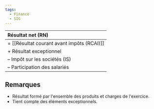```yaml
---
tags:
  - Finance
  - SIG
---
```

| Résultat net (RN)                          |
|:------------------------------------------ |
| = [[Résultat courant avant impôts (RCAI)]] |
| + Résultat exceptionnel                    |
| – Impôt sur les sociétés (IS)              |
| – Participation des salariés               |

## Remarques
- Résultat formé par l'ensemble des produits et charges de l'exercice.
- Tient compte des éléments exceptionnels.

